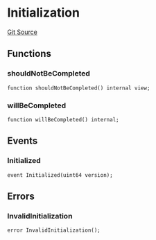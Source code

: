 # Initialization
[Git Source](https://github.com/metacontract/mc/blob/b874bc295b567a7e9bd6d6c63dfe84df116a2f3a/src/std/functions/protected/protection/Initialization.sol)


## Functions
### shouldNotBeCompleted


```solidity
function shouldNotBeCompleted() internal view;
```

### willBeCompleted


```solidity
function willBeCompleted() internal;
```

## Events
### Initialized

```solidity
event Initialized(uint64 version);
```

## Errors
### InvalidInitialization

```solidity
error InvalidInitialization();
```

